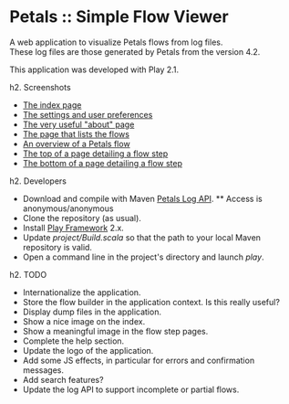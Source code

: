 Petals :: Simple Flow Viewer
============================

A web application to visualize Petals flows from log files.  
These log files are those generated by Petals from the version 4.2.

This application was developed with Play 2.1.


h2. Screenshots

* [The index page](screenshots/index.jpg)
* [The settings and user preferences](screenshots/preferences.jpg)
* [The very useful "about" page](screenshots/about.jpg)
* [The page that lists the flows](screenshots/flows.jpg)
* [An overview of a Petals flow](screenshots/flow.jpg)
* [The top of a page detailing a flow step](screenshots/flow-step-top.jpg)
* [The bottom of a page detailing a flow step](screenshots/flow-step-bottom.jpg)

h2. Developers

* Download and compile with Maven [Petals Log API](https://svn.petalslink.org/svnroot/trunk/dev/contrib/petals-log-api/).
** Access is anonymous/anonymous
* Clone the repository (as usual).
* Install [Play Framework](http://www.playframework.com) 2.x.
* Update *project/Build.scala* so that the path to your local Maven repository is valid.
* Open a command line in the project's directory and launch *play*.

h2. TODO

* Internationalize the application.
* Store the flow builder in the application context. Is this really useful?
* Display dump files in the application.
* Show a nice image on the index.
* Show a meaningful image in the flow step pages.
* Complete the help section.
* Update the logo of the application.
* Add some JS effects, in particular for errors and confirmation messages.
* Add search features?
* Update the log API to support incomplete or partial flows.
